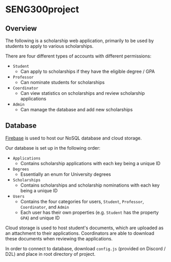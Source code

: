 # SENG300project

## Overview

The following is a scholarship web application, primarily to be used by students to apply to various scholarships.

There are four different types of accounts with different permissions:

+ `Student`
    - Can apply to scholarships if they have the eligible degree / GPA
+ `Professor`
    - Can nominate students for scholarships
+ `Coordinator`
    - Can view statistics on scholarships and review scholarship applications
+ `Admin`
    - Can manage the database and add new scholarships

## Database

[Firebase](https://firebase.google.com/) is used to host our NoSQL database and cloud storage.

Our database is set up in the following order:

+ `Applications`
    - Contains scholarship applications with each key being a unique ID
+ `Degrees`
    - Essentially an enum for University degrees
+ `Scholarships`
    - Contains scholarships and scholarship nominations with each key being a unique ID
+ `Users`
    - Contains the four categories for users, `Student`, `Professor`, `Coordinator`, and `Admin`
    - Each user has their own properties (e.g. `Student` has the property `GPA`) and unique ID

Cloud storage is used to host student's documents, which are uploaded as an attachment to their applications. Coordinators are able to download these documents when reviewing the applications.

In order to connect to database, download `config.js` (provided on Discord / D2L) and place in root directory of project.
